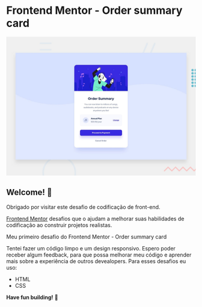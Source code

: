 # Frontend Mentor - Order summary card

![Visualização do design para o desafio de codificação.](./design/desktop-preview.jpg)

## Welcome! 👋

Obrigado por visitar este desafio de codificação de front-end.

[Frontend Mentor](https://www.frontendmentor.io) desafios que o ajudam a melhorar suas habilidades de codificação ao construir projetos realistas.

Meu primeiro desafio do Frontend Mentor - Order summary card 

Tentei fazer um código limpo e um design responsivo. Espero poder receber algum feedback, para que possa melhorar meu código e aprender mais sobre a experiência de outros devealopers. Para esses desafios eu uso:

- HTML
- CSS

**Have fun building!** 🚀
